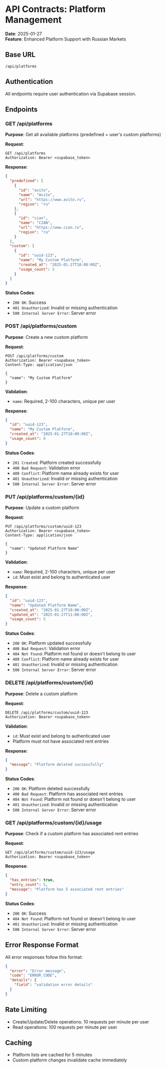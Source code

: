 # API Contracts: Platform Management

**Date**: 2025-01-27  
**Feature**: Enhanced Platform Support with Russian Markets

## Base URL
```
/api/platforms
```

## Authentication
All endpoints require user authentication via Supabase session.

## Endpoints

### GET /api/platforms

**Purpose**: Get all available platforms (predefined + user's custom platforms)

**Request**:
```http
GET /api/platforms
Authorization: Bearer <supabase_token>
```

**Response**:
```json
{
  "predefined": [
    {
      "id": "avito",
      "name": "Avito",
      "url": "https://www.avito.ru",
      "region": "ru"
    },
    {
      "id": "cian",
      "name": "CIAN",
      "url": "https://www.cian.ru",
      "region": "ru"
    }
  ],
  "custom": [
    {
      "id": "uuid-123",
      "name": "My Custom Platform",
      "created_at": "2025-01-27T10:00:00Z",
      "usage_count": 5
    }
  ]
}
```

**Status Codes**:
- `200 OK`: Success
- `401 Unauthorized`: Invalid or missing authentication
- `500 Internal Server Error`: Server error

### POST /api/platforms/custom

**Purpose**: Create a new custom platform

**Request**:
```http
POST /api/platforms/custom
Authorization: Bearer <supabase_token>
Content-Type: application/json

{
  "name": "My Custom Platform"
}
```

**Validation**:
- `name`: Required, 2-100 characters, unique per user

**Response**:
```json
{
  "id": "uuid-123",
  "name": "My Custom Platform",
  "created_at": "2025-01-27T10:00:00Z",
  "usage_count": 0
}
```

**Status Codes**:
- `201 Created`: Platform created successfully
- `400 Bad Request`: Validation error
- `409 Conflict`: Platform name already exists for user
- `401 Unauthorized`: Invalid or missing authentication
- `500 Internal Server Error`: Server error

### PUT /api/platforms/custom/{id}

**Purpose**: Update a custom platform

**Request**:
```http
PUT /api/platforms/custom/uuid-123
Authorization: Bearer <supabase_token>
Content-Type: application/json

{
  "name": "Updated Platform Name"
}
```

**Validation**:
- `name`: Required, 2-100 characters, unique per user
- `id`: Must exist and belong to authenticated user

**Response**:
```json
{
  "id": "uuid-123",
  "name": "Updated Platform Name",
  "created_at": "2025-01-27T10:00:00Z",
  "updated_at": "2025-01-27T11:00:00Z",
  "usage_count": 5
}
```

**Status Codes**:
- `200 OK`: Platform updated successfully
- `400 Bad Request`: Validation error
- `404 Not Found`: Platform not found or doesn't belong to user
- `409 Conflict`: Platform name already exists for user
- `401 Unauthorized`: Invalid or missing authentication
- `500 Internal Server Error`: Server error

### DELETE /api/platforms/custom/{id}

**Purpose**: Delete a custom platform

**Request**:
```http
DELETE /api/platforms/custom/uuid-123
Authorization: Bearer <supabase_token>
```

**Validation**:
- `id`: Must exist and belong to authenticated user
- Platform must not have associated rent entries

**Response**:
```json
{
  "message": "Platform deleted successfully"
}
```

**Status Codes**:
- `200 OK`: Platform deleted successfully
- `400 Bad Request`: Platform has associated rent entries
- `404 Not Found`: Platform not found or doesn't belong to user
- `401 Unauthorized`: Invalid or missing authentication
- `500 Internal Server Error`: Server error

### GET /api/platforms/custom/{id}/usage

**Purpose**: Check if a custom platform has associated rent entries

**Request**:
```http
GET /api/platforms/custom/uuid-123/usage
Authorization: Bearer <supabase_token>
```

**Response**:
```json
{
  "has_entries": true,
  "entry_count": 5,
  "message": "Platform has 5 associated rent entries"
}
```

**Status Codes**:
- `200 OK`: Success
- `404 Not Found`: Platform not found or doesn't belong to user
- `401 Unauthorized`: Invalid or missing authentication
- `500 Internal Server Error`: Server error

## Error Response Format

All error responses follow this format:

```json
{
  "error": "Error message",
  "code": "ERROR_CODE",
  "details": {
    "field": "validation error details"
  }
}
```

## Rate Limiting

- Create/Update/Delete operations: 10 requests per minute per user
- Read operations: 100 requests per minute per user

## Caching

- Platform lists are cached for 5 minutes
- Custom platform changes invalidate cache immediately
